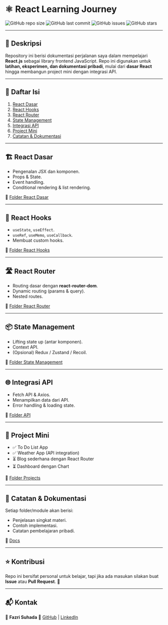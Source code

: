 # ⚛️ React Learning Journey

![GitHub repo size](https://img.shields.io/github/repo-size/fazrisuhada/React-Learning?color=blue)
![GitHub last commit](https://img.shields.io/github/last-commit/fazrisuhada/React-Learning?color=green)
![GitHub issues](https://img.shields.io/github/issues/fazrisuhada/React-Learning)
![GitHub stars](https://img.shields.io/github/stars/fazrisuhada/React-Learning?style=social)

---

## 📌 Deskripsi

Repository ini berisi dokumentasi perjalanan saya dalam mempelajari **React.js** sebagai library frontend JavaScript. Repo ini digunakan untuk **latihan, eksperimen, dan dokumentasi pribadi**, mulai dari **dasar React** hingga membangun project mini dengan integrasi API.

---

## 📖 Daftar Isi

1. [React Dasar](#-react-dasar)
2. [React Hooks](#-react-hooks)
3. [React Router](#-react-router)
4. [State Management](#-state-management)
5. [Integrasi API](#-integrasi-api)
6. [Project Mini](#-project-mini)
7. [Catatan & Dokumentasi](#-catatan--dokumentasi)

---

## 🏗️ React Dasar

* Pengenalan JSX dan komponen.
* Props & State.
* Event handling.
* Conditional rendering & list rendering.

📂 [Folder React Dasar](src/basic/)

---

## 🎣 React Hooks

* `useState`, `useEffect`.
* `useRef`, `useMemo`, `useCallback`.
* Membuat custom hooks.

📂 [Folder React Hooks](src/hooks/)

---

## 🛣️ React Router

* Routing dasar dengan **react-router-dom**.
* Dynamic routing (params & query).
* Nested routes.

📂 [Folder React Router](src/router/)

---

## 📦 State Management

* Lifting state up (antar komponen).
* Context API.
* (Opsional) Redux / Zustand / Recoil.

📂 [Folder State Management](src/state/)

---

## 🌐 Integrasi API

* Fetch API & Axios.
* Menampilkan data dari API.
* Error handling & loading state.

📂 [Folder API](src/api/)

---

## 🚀 Project Mini

* ✅ To Do List App
* ✅ Weather App (API integration)
* ⏳ Blog sederhana dengan React Router
* ⏳ Dashboard dengan Chart

📂 [Folder Projects](src/projects/)

---

## 📝 Catatan & Dokumentasi

Setiap folder/module akan berisi:

* Penjelasan singkat materi.
* Contoh implementasi.
* Catatan pembelajaran pribadi.

📂 [Docs](docs/)

---

## ⭐ Kontribusi

Repo ini bersifat personal untuk belajar, tapi jika ada masukan silakan buat **Issue** atau **Pull Request**. 🙌

---

## 📬 Kontak

👤 **Fazri Suhada**
🔗 [GitHub](https://github.com/fazrisuhada) | [LinkedIn]([https://linkedin.com](https://www.linkedin.com/in/fazri-suhada-957176199/))

